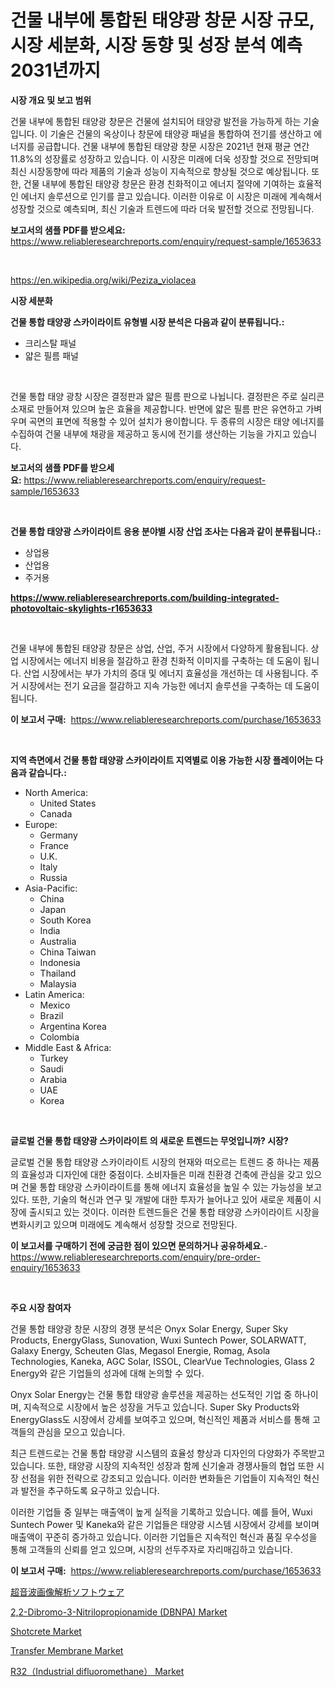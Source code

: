 <p><h1>건물 내부에 통합된 태양광 창문 시장 규모, 시장 세분화, 시장 동향 및 성장 분석 예측 2031년까지</h1></p><p><strong>시장 개요 및 보고 범위</strong></p>
<p><p>건물 내부에 통합된 태양광 창문은 건물에 설치되어 태양광 발전을 가능하게 하는 기술입니다. 이 기술은 건물의 옥상이나 창문에 태양광 패널을 통합하여 전기를 생산하고 에너지를 공급합니다. 건물 내부에 통합된 태양광 창문 시장은 2021년 현재 평균 연간 11.8%의 성장률로 성장하고 있습니다. 이 시장은 미래에 더욱 성장할 것으로 전망되며 최신 시장동향에 따라 제품의 기술과 성능이 지속적으로 향상될 것으로 예상됩니다. 또한, 건물 내부에 통합된 태양광 창문은 환경 친화적이고 에너지 절약에 기여하는 효율적인 에너지 솔루션으로 인기를 끌고 있습니다. 이러한 이유로 이 시장은 미래에 계속해서 성장할 것으로 예측되며, 최신 기술과 트렌드에 따라 더욱 발전할 것으로 전망됩니다.</p></p>
<p><strong>보고서의 샘플 PDF를 받으세요:</strong> <a href="https://www.reliableresearchreports.com/enquiry/request-sample/1653633">https://www.reliableresearchreports.com/enquiry/request-sample/1653633</a></p>
<p>&nbsp;</p>
<p><a href="https://en.wikipedia.org/wiki/Peziza_violacea">https://en.wikipedia.org/wiki/Peziza_violacea</a></p>
<p><strong>시장 세분화</strong></p>
<p><strong>건물 통합 태양광 스카이라이트 유형별 시장 분석은 다음과 같이 분류됩니다.:</strong></p>
<p><ul><li>크리스탈 패널</li><li>얇은 필름 패널</li></ul></p>
<p>&nbsp;</p>
<p><p>건물 통합 태양 광창 시장은 결정판과 얇은 필름 판으로 나뉩니다. 결정판은 주로 실리콘 소재로 만들어져 있으며 높은 효율을 제공합니다. 반면에 얇은 필름 판은 유연하고 가벼우며 곡면의 표면에 적용할 수 있어 설치가 용이합니다. 두 종류의 시장은 태양 에너지를 수집하여 건물 내부에 채광을 제공하고 동시에 전기를 생산하는 기능을 가지고 있습니다.</p></p>
<p><strong>보고서의 샘플 PDF를 받으세요:</strong>&nbsp;<a href="https://www.reliableresearchreports.com/enquiry/request-sample/1653633">https://www.reliableresearchreports.com/enquiry/request-sample/1653633</a></p>
<p>&nbsp;</p>
<p><strong> 건물 통합 태양광 스카이라이트 응용 분야별 시장 산업 조사는 다음과 같이 분류됩니다.:</strong></p>
<p><ul><li>상업용</li><li>산업용</li><li>주거용</li></ul></p>
<p><strong><a href="https://www.reliableresearchreports.com/building-integrated-photovoltaic-skylights-r1653633">https://www.reliableresearchreports.com/building-integrated-photovoltaic-skylights-r1653633</a></strong></p>
<p>&nbsp;</p>
<p><p>건물 내부에 통합된 태양광 창문은 상업, 산업, 주거 시장에서 다양하게 활용됩니다. 상업 시장에서는 에너지 비용을 절감하고 환경 친화적 이미지를 구축하는 데 도움이 됩니다. 산업 시장에서는 부가 가치의 증대 및 에너지 효율성을 개선하는 데 사용됩니다. 주거 시장에서는 전기 요금을 절감하고 지속 가능한 에너지 솔루션을 구축하는 데 도움이 됩니다.</p></p>
<p><strong>이 보고서 구매:</strong>&nbsp; <a href="https://www.reliableresearchreports.com/purchase/1653633">https://www.reliableresearchreports.com/purchase/1653633</a></p>
<p>&nbsp;</p>
<p><strong>지역 측면에서 건물 통합 태양광 스카이라이트 지역별로 이용 가능한 시장 플레이어는 다음과 같습니다.:</strong></p>
<p><ul>
    <li>
        North America:
        <ul>
            <li>United States</li>
            <li>Canada</li>
        </ul>
    </li>
    <li>
        Europe:
        <ul>
            <li>Germany</li>
            <li>France</li>
            <li>U.K.</li>
            <li>Italy</li>
            <li>Russia</li>
        </ul>
    </li>
    <li>
        Asia-Pacific:
        <ul>
            <li>China</li>
            <li>Japan</li>
            <li>South Korea</li>
            <li>India</li>
            <li>Australia</li>
            <li>China Taiwan</li>
            <li>Indonesia</li>
            <li>Thailand</li>
            <li>Malaysia</li>
        </ul>
    </li>
    <li>
        Latin America:
        <ul>
            <li>Mexico</li>
            <li>Brazil</li>
            <li>Argentina Korea</li>
            <li>Colombia</li>
        </ul>
    </li>
    <li>
        Middle East & Africa:
        <ul>
            <li>Turkey</li>
            <li>Saudi</li>
            <li>Arabia</li>
            <li>UAE</li>
            <li>Korea</li>
        </ul>
    </li>
    </ul></p>
<p>&nbsp;</p>
<p><strong>글로벌 건물 통합 태양광 스카이라이트 의 새로운 트렌드는 무엇입니까? 시장?</strong></p>
<p><p>글로벌 건물 통합 태양광 스카이라이트 시장의 현재와 떠오르는 트렌드 중 하나는 제품의 효율성과 디자인에 대한 중점이다. 소비자들은 미래 친환경 건축에 관심을 갖고 있으며 건물 통합 태양광 스카이라이트를 통해 에너지 효율성을 높일 수 있는 가능성을 보고 있다. 또한, 기술의 혁신과 연구 및 개발에 대한 투자가 늘어나고 있어 새로운 제품이 시장에 출시되고 있는 것이다. 이러한 트렌드들은 건물 통합 태양광 스카이라이트 시장을 변화시키고 있으며 미래에도 계속해서 성장할 것으로 전망된다.</p></p>
<p><strong>이 보고서를 구매하기 전에 궁금한 점이 있으면 문의하거나 공유하세요.</strong>- <a href="https://www.reliableresearchreports.com/enquiry/pre-order-enquiry/1653633">https://www.reliableresearchreports.com/enquiry/pre-order-enquiry/1653633</a></p>
<p>&nbsp;</p>
<p><strong>주요 시장 참여자</strong></p>
<p><p>건물 통합 태양광 창문 시장의 경쟁 분석은 Onyx Solar Energy, Super Sky Products, EnergyGlass, Sunovation, Wuxi Suntech Power, SOLARWATT, Galaxy Energy, Scheuten Glas, Megasol Energie, Romag, Asola Technologies, Kaneka, AGC Solar, ISSOL, ClearVue Technologies, Glass 2 Energy와 같은 기업들의 성과에 대해 논의할 수 있다. </p><p>Onyx Solar Energy는 건물 통합 태양광 솔루션을 제공하는 선도적인 기업 중 하나이며, 지속적으로 시장에서 높은 성장을 거두고 있습니다. Super Sky Products와 EnergyGlass도 시장에서 강세를 보여주고 있으며, 혁신적인 제품과 서비스를 통해 고객들의 관심을 모으고 있습니다. </p><p>최근 트렌드로는 건물 통합 태양광 시스템의 효율성 향상과 디자인의 다양화가 주목받고 있습니다. 또한, 태양광 시장의 지속적인 성장과 함께 신기술과 경쟁사들의 협업 또한 시장 선점을 위한 전략으로 강조되고 있습니다. 이러한 변화들은 기업들이 지속적인 혁신과 발전을 추구하도록 요구하고 있습니다.</p><p>이러한 기업들 중 일부는 매출액이 높게 실적을 기록하고 있습니다. 예를 들어, Wuxi Suntech Power 및 Kaneka와 같은 기업들은 태양광 시스템 시장에서 강세를 보이며 매출액이 꾸준히 증가하고 있습니다. 이러한 기업들은 지속적인 혁신과 품질 우수성을 통해 고객들의 신뢰를 얻고 있으며, 시장의 선두주자로 자리매김하고 있습니다.</p></p>
<p><strong>이 보고서 구매:</strong>&nbsp;&nbsp;<a href="https://www.reliableresearchreports.com/purchase/1653633">https://www.reliableresearchreports.com/purchase/1653633</a></p>
<p><p><a href="https://github.com/RandallRunte2023/Market-Research-Report-List-2/blob/main/84030196302.md">超音波画像解析ソフトウェア</a></p><p><a href="https://github.com/ORAZITOM/Market-Research-Report-List-1/blob/main/22-dibromo-3-nitrilopropionamide-dbnpa-market.md">2,2-Dibromo-3-Nitrilopropionamide (DBNPA) Market</a></p><p><a href="https://medium.com/@jeancoleman732/shotcrete-market-overview-global-market-trends-and-future-prospects-from-2024-to-2031-f778eb66bad9">Shotcrete Market</a></p><p><a href="https://medium.com/@elizbethsmithb208/transfer-membrane-market-trends-a-detailed-study-of-its-market-segmentation-and-analyzing-the-1a827b273933">Transfer Membrane Market</a></p><p><a href="https://github.com/verajwilson971/Market-Research-Report-List-1/blob/main/r32industrial-difluoromethane-market.md">R32（Industrial difluoromethane） Market</a></p></p>